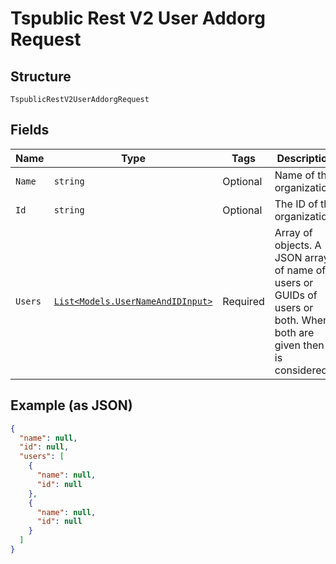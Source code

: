 
# Tspublic Rest V2 User Addorg Request

## Structure

`TspublicRestV2UserAddorgRequest`

## Fields

| Name | Type | Tags | Description |
|  --- | --- | --- | --- |
| `Name` | `string` | Optional | Name of the organization. |
| `Id` | `string` | Optional | The ID of the organization. |
| `Users` | [`List<Models.UserNameAndIDInput>`](../../doc/models/user-name-and-id-input.md) | Required | Array of objects. A JSON array of name of users or GUIDs of users or both. When both are given then id is considered |

## Example (as JSON)

```json
{
  "name": null,
  "id": null,
  "users": [
    {
      "name": null,
      "id": null
    },
    {
      "name": null,
      "id": null
    }
  ]
}
```

